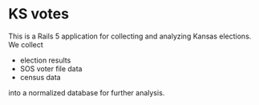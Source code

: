 # KS votes

This is a Rails 5 application for collecting and analyzing Kansas elections. We collect

* election results
* SOS voter file data
* census data

into a normalized database for further analysis.
